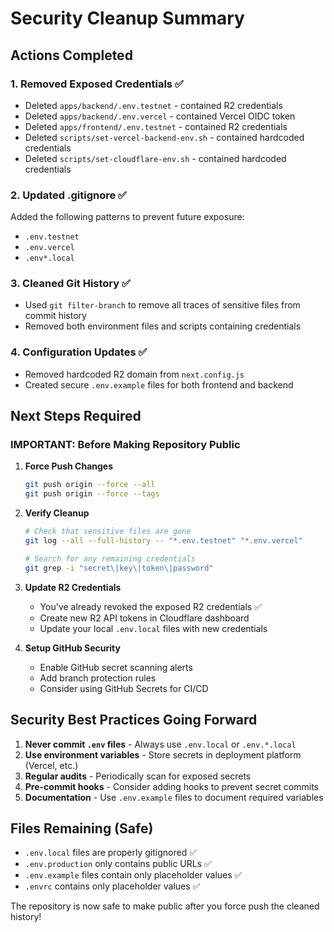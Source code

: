 # Security Cleanup Summary

## Actions Completed

### 1. Removed Exposed Credentials ✅
- Deleted `apps/backend/.env.testnet` - contained R2 credentials
- Deleted `apps/backend/.env.vercel` - contained Vercel OIDC token
- Deleted `apps/frontend/.env.testnet` - contained R2 credentials
- Deleted `scripts/set-vercel-backend-env.sh` - contained hardcoded credentials
- Deleted `scripts/set-cloudflare-env.sh` - contained hardcoded credentials

### 2. Updated .gitignore ✅
Added the following patterns to prevent future exposure:
- `.env.testnet`
- `.env.vercel`
- `.env*.local`

### 3. Cleaned Git History ✅
- Used `git filter-branch` to remove all traces of sensitive files from commit history
- Removed both environment files and scripts containing credentials

### 4. Configuration Updates ✅
- Removed hardcoded R2 domain from `next.config.js`
- Created secure `.env.example` files for both frontend and backend

## Next Steps Required

### IMPORTANT: Before Making Repository Public

1. **Force Push Changes**
   ```bash
   git push origin --force --all
   git push origin --force --tags
   ```

2. **Verify Cleanup**
   ```bash
   # Check that sensitive files are gone
   git log --all --full-history -- "*.env.testnet" "*.env.vercel"
   
   # Search for any remaining credentials
   git grep -i "secret\|key\|token\|password"
   ```

3. **Update R2 Credentials**
   - You've already revoked the exposed R2 credentials ✅
   - Create new R2 API tokens in Cloudflare dashboard
   - Update your local `.env.local` files with new credentials

4. **Setup GitHub Security**
   - Enable GitHub secret scanning alerts
   - Add branch protection rules
   - Consider using GitHub Secrets for CI/CD

## Security Best Practices Going Forward

1. **Never commit `.env` files** - Always use `.env.local` or `.env.*.local`
2. **Use environment variables** - Store secrets in deployment platform (Vercel, etc.)
3. **Regular audits** - Periodically scan for exposed secrets
4. **Pre-commit hooks** - Consider adding hooks to prevent secret commits
5. **Documentation** - Use `.env.example` files to document required variables

## Files Remaining (Safe)
- `.env.local` files are properly gitignored ✅
- `.env.production` only contains public URLs ✅
- `.env.example` files contain only placeholder values ✅
- `.envrc` contains only placeholder values ✅

The repository is now safe to make public after you force push the cleaned history!